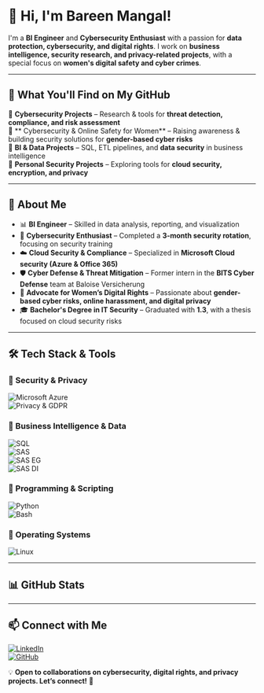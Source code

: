 # 👋 Hi, I'm Bareen Mangal!  

I'm a **BI Engineer** and **Cybersecurity Enthusiast** with a passion for **data protection, cybersecurity, and digital rights**. I work on **business intelligence, security research, and privacy-related projects**, with a special focus on **women's digital safety and cyber crimes**.  

---

## 🚀 What You'll Find on My GitHub  
🔹 **Cybersecurity Projects** – Research & tools for **threat detection, compliance, and risk assessment**  
🔹 ** Cybersecurity & Online Safety for Women** – Raising awareness & building security solutions for **gender-based cyber risks**  
🔹 **BI & Data Projects** – SQL, ETL pipelines, and **data security** in business intelligence  
🔹 **Personal Security Projects** – Exploring tools for **cloud security, encryption, and privacy**  

---

## 🔹 About Me  
- 📊 **BI Engineer** – Skilled in data analysis, reporting, and visualization  
- 🔐 **Cybersecurity Enthusiast** – Completed a **3-month security rotation**, focusing on security training  
- ☁️ **Cloud Security & Compliance** – Specialized in **Microsoft Cloud security (Azure & Office 365)**  
- 🛡️ **Cyber Defense & Threat Mitigation** – Former intern in the **BITS Cyber Defense** team at Baloise Versicherung  
- 📢 **Advocate for Women’s Digital Rights** – Passionate about **gender-based cyber risks, online harassment, and digital privacy**  
- 🎓 **Bachelor's Degree in IT Security** – Graduated with **1.3**, with a thesis focused on cloud security risks  

---

## 🛠️ Tech Stack & Tools  

### **🔹 Security & Privacy**  
![Microsoft Azure](https://img.shields.io/badge/Microsoft%20Azure-0078D4?style=flat&logo=microsoft-azure&logoColor=white)  
![Privacy & GDPR](https://img.shields.io/badge/Privacy%20&%20GDPR-34A853?style=flat&logo=lock&logoColor=white)  

### **🔹 Business Intelligence & Data**  
![SQL](https://img.shields.io/badge/SQL-4479A1?style=flat&logo=postgresql&logoColor=white)  
![SAS](https://img.shields.io/badge/SAS%20Software-0076C6?style=flat&logo=sas&logoColor=white)  
![SAS EG](https://img.shields.io/badge/SAS%20Enterprise%20Guide-005B9A?style=flat&logo=sas&logoColor=white)  
![SAS DI](https://img.shields.io/badge/SAS%20Data%20Integration-004B87?style=flat&logo=sas&logoColor=white)  

### **🔹 Programming & Scripting**  
![Python](https://img.shields.io/badge/Python-3776AB?style=flat&logo=python&logoColor=white)  
![Bash](https://img.shields.io/badge/Bash-4EAA25?style=flat&logo=gnubash&logoColor=white)  

### **🔹 Operating Systems**  
![Linux](https://img.shields.io/badge/Linux-FCC624?style=flat&logo=linux&logoColor=black)  

---

## 📊 GitHub Stats  



---

## 📫 Connect with Me  

[![LinkedIn](https://img.shields.io/badge/LinkedIn-Profile-blue?logo=linkedin)](https://www.linkedin.com/in/barin-mangal/)  
[![GitHub](https://img.shields.io/badge/GitHub-Profile-black?logo=github)](https://github.com/bareenmangal)  

💡 **Open to collaborations on cybersecurity, digital rights, and privacy projects. Let’s connect!** 🚀  


